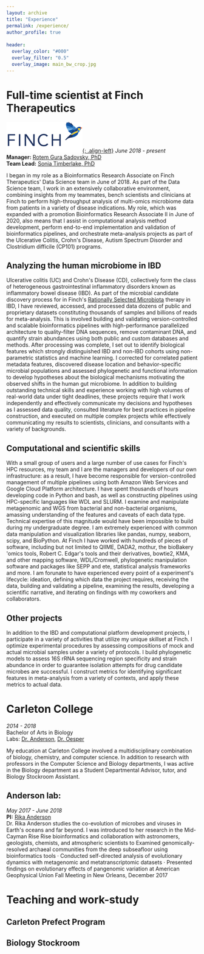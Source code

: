 ```yaml
---
layout: archive
title: "Experience"
permalink: /experience/
author_profile: true

header:
  overlay_color: "#000"
  overlay_filter: "0.5"
  overlay_image: main_bw_crop.jpg
---
```


# Full-time scientist at Finch Therapeutics
[![Finch](/images/Finch_Short_Logo.png){: .align-left}](https://finchtherapeutics.com/)
_June 2018 - present_  
**Manager:** [Rotem Gura Sadovsky, PhD](https://www.researchgate.net/scientific-contributions/2124564283-Rotem-Gura-Sadovsky)  
**Team Lead:** [Sonia Timberlake, PhD](https://scholar.google.com/citations?user=5vwBXQEAAAAJ&hl=en)
   
I began in my role as a Bioinformatics Research Associate on Finch Therapeutics' Data Science team in June of 2018. As part of the Data Science team, I work in an extensively collaborative environment, combining insights from my teammates, bench scientists and clinicians at Finch to perform high-throughput analysis of multi-omics microbiome data from patients in a variety of disease indications. My role, which was expanded with a promotion Bioinformatics Research Associate II in June of 2020, also means that I assist in computational analysis method development, perform end-to-end implementation and validation of bioinformatics pipelines, and orchestrate meta-analysis projects as part of the Ulcerative Colitis, Crohn's Disease, Autism Spectrum Disorder and Clostridium difficile (CP101) programs.

## Analyzing the human microbiome in IBD
Ulcerative colitis (UC) and Crohn's Disease (CD), collectively form the class of heterogeneous gastrointestinal inflammatory disorders known as inflammatory bowel disease (IBD). As part of the microbial candidate discovery process for in Finch's [Rationally Selected Microbiota](https://finchtherapeutics.com/platform) therapy in IBD, I have reviewed, accessed, and processed data dozens of public and proprietary datasets constituting thousands of samples and billions of reads for meta-analysis. This is involved building and validating version-controlled and scalable bioinformatics pipelines with high-performance parallelized architecture to quality-filter DNA sequences, remove contaminant DNA, and quantify strain abundances using both public and custom databases and methods. After processing was complete, I set out to identify biological features which strongly distinguished IBD and non-IBD cohorts using non-parametric statistics and machine learning. I corrected for correlated patient metadata features, discovered disease location and behavior-specific microbial populations and assessed phylogenetic and functional information to develop hypotheses about the biological mechanisms motivating the observed shifts in the human gut microbiome. In addition to building outstanding technical skills and experience working with high volumes of real-world data under tight deadlines, these projects require that I work independently and effectively communicate my decisions and hypotheses as I assessed data quality, consulted literature for best practices in pipeline construction, and executed on multiple complex projects while effectively communicating my results to scientists, clinicians, and consultants with a variety of backgrounds.

## Computational and scientific skills
With a small group of users and a large number of use cases for Finch's HPC resources, my team and I are the managers and developers of our own infrastructure: as a result, I have become responsible for version-controlled management of multiple pipelines using both Amazon Web Services and Google Cloud Platform architecture. I have spent thousands of hours developing code in Python and bash, as well as constructing pipelines using HPC-specific languages like WDL and SLURM. I examine and manipulate metagenomic and WGS from bacterial and non-bacterial organisms, amassing understanding of the features and caveats of each data type. Technical expertise of this magnitude would have been impossible to build during my undergraduate degree. I am extremely experienced with common data manipulation and visualization libraries like pandas, numpy, seaborn, scipy, and BioPython. At Finch I have worked with hundreds of pieces of software, including but not limited to QIIME, DADA2, mothur, the bioBakery 'omics tools, Robert C. Edgar's tools and their derivatives, bowtie2, KMA, and other mapping software, WDL/Cromwell, phylogenetic manipulation software and packages like SEPP and ete, statistical analysis frameworks and more. I am forunate to have experienced every point of a experiment's lifecycle: ideation, defining which data the project requires, receiving the data, building and validating a pipeline, examining the results, developing a scientific narrative, and iterating on findings with my coworkers and collaborators.

## Other projects
In addition to the IBD and computational platform development projects, I participate in a variety of activities that utilize my unique skillset at Finch. I optimize experimental procedures by assessing compositions of mock and actual microbial samples under a variety of protocols. I build phylogenetic models to assess 16S rRNA sequencing region specificity and strain abundance in order to guarantee isolation attempts for drug candidate microbes are successful. I construct metrics for identifying significant features in meta-analysis from a variety of contexts, and apply these metrics to actual data.
  


# Carleton College
_2014 - 2018_  
Bachelor of Arts in Biology  
Labs: [Dr. Anderson](https://apps.carleton.edu/people/randerson/), [Dr. Oesper](http://www.cs.carleton.edu/faculty/loesper/)  

My education at Carleton College involved a multidisciplinary combination of biology, chemistry, and computer science. In addition to research with professors in the Computer Science and Biology departments, I was active in the Biology department as a Student Departmental Advisor, tutor, and Biology Stockroom Assistant.
## Anderson lab: 
_May 2017 - June 2018_  
**PI:** [Rika Anderson](https://apps.carleton.edu/people/randerson/)  
Dr. Rika Anderson studies the co-evolution of microbes and viruses in Earth's oceans and far beyond. I was introduced to her research in the Mid-Cayman Rise Rise bioinformatics and collaboration with astronomers, geologists, chemists, and atmospheric scientists to 
Examined genomically-resolved archaeal communities from the deep subseafloor using bioinformatics tools
· Conducted self-directed analysis of evolutionary dynamics with metagenomic and metatranscriptomic datasets
· Presented findings on evolutionary effects of pangenomic variation at American Geophysical Union Fall Meeting in
New Orleans, December 2017


# Teaching and work-study
## Carleton Prefect Program

## Biology Stockroom
